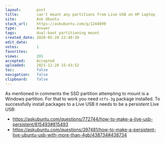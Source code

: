 ```yaml
---
layout:       post
title:        can't mount any partitions from Live USB on HP Laptop
site:         Ask Ubuntu
stack_url:    https://askubuntu.com/q/1244699
type:         Answer
tags:         dual-boot partitioning mount
created_date: 2020-05-28 22:49:39
edit_date:    
votes:        1
favorites:    
views:        201
accepted:     Accepted
uploaded:     2021-12-28 15:43:52
toc:          false
navigation:   false
clipboard:    false
---
```


As mentioned in comments the SSD partition attempting to mount is a Windows partition. For that to work you need `ntfs-3g` package installed. To successfully install packages to a Live USB it needs to be a persistent Live USB:

- https://askubuntu.com/questions/772744/how-to-make-a-live-usb-persistent/815493#815493
- https://askubuntu.com/questions/397481/how-to-make-a-persistent-live-ubuntu-usb-with-more-than-4gb/438734#438734
